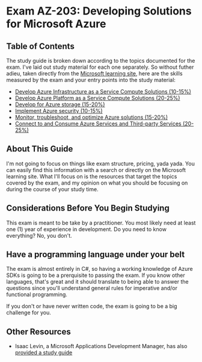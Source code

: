 # Exam AZ-203: Developing Solutions for Microsoft Azure

## Table of Contents

The study guide is broken down according to the topics documented for the exam. I've laid out study material for each one separately. So without futher adieu, taken directly from the [Microsoft learning site](https://www.microsoft.com/en-us/learning/exam-az-203.aspx), here are the skills measured by the exam and your entry points into the study material:

* [Develop Azure Infrastructure as a Service Compute Solutions (10-15%)](1-develop-azure-infrastructure-as-a-service-compute-solutions.md)
* [Develop Azure Platform as a Service Compute Solutions (20-25%)](2-develop-azure-platform-as-a-service-compute-solutions.md)
* [Develop for Azure storage (15-20%)](3-develop-for-azure-storage.md)
* [Implement Azure security (10-15%)](4-implement-azure-security.md)
* [Monitor, troubleshoot, and optimize Azure solutions (15-20%)](5-monitor-troubleshoot-and-optimize-azure-solutions.md)
* [Connect to and Consume Azure Services and Third-party Services (20-25%)](6-connect-and-consume-azure-servies-and-third-party-services.md)

## About This Guide
I'm not going to focus on things like exam structure, pricing, yada yada. You can easily find this information with a search or directly on the Microsoft learning site. What I'll focus on is the resources that target the topics covered by the exam, and my opinion on what you should be focusing on during the course of your study time.

## Considerations Before You Begin Studying
This exam is meant to be take by a practitioner. You most likely need at least one (1) year of experience in development. Do you need to know everything? No, you don't.

## Have a programming language under your belt
The exam is almost entirely in C#, so having a working knowledge of Azure SDKs is going to be a prerquisite to passing the exam. If you know other languages, that's great and it should translate to being able to answer the questions since you'll understand general rules for imperative and/or functional programming.

If you don't or have never written code, the exam is going to be a big challenge for you.

## Other Resources
* Isaac Levin, a Microsoft Applications Development Manager, has also [provided a study guide](https://www.isaaclevin.com/post/az-203-study-guide/)